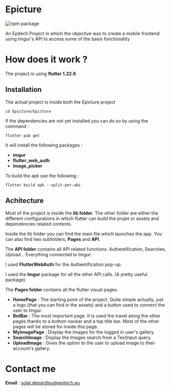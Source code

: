 # Epicture

![npm package](https://github.com/DanielDelaporus/Epitech-Rattrapage/blob/main/Epicture/Epicture/assets/logo.png)

An Epitech Project in which the objective was to create a mobile frontend using Imgur's API to access some of the basis fonctionality 

# How does it work ?

The project is using **flutter 1.22.6**

## Installation
The actual project is inside both the Epicture project
```
cd Epicture/Epicture
```

If the dependencies are not yet installed you can do so by using the command : 
```
flutter pub get
```
It will install the  following packages :
  -   **imgur**
  -   **flutter_web_auth**
  -   **image_picker**

To build the apk use the following :
```
flutter build apk --split-per-abi
```

## Achitecture

Most of the project is inside the **lib folder**.
The other folder are either the different configurations in which flutter can build the projet or assets and dependencies related contents.

Inside the lib folder you can find the main file which launches the app.
You can also find two subfolders, **Pages** and **API**.

The **API folder** contains all API related functions.
Authentification, Searches, Upload... Everything connected to Imgur.

   I used **FlutterWebAuth** for the Authentification pop-up.

   I used the **Imgur** package for all the other API calls. (A pretty useful package).

The **Pages folder** contains all the flutter visual pages.
  - **HomePage** : The starting point of the project.
               Quite simple actually, just a logo (that you can find in the assets) and a button used to connect the user to Imgur.
  - **BotBar** : The most important page.
             It is used the travel along the other pages thanks to a bottom navbar and a top title bar. Most of the other pages will be stored for inside this page.
  - **MyImagePage** : Display the Images for the logged in user's gallery.
  - **SearchImage** : Display the Images search from a TextInput query.
  - **UploadImage** : Gives the option to the user to upload image to their account's gallery.


# Contact me

**Email** : solal.depardieu@epitech.eu
